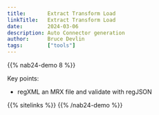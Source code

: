 ```yaml
---
title:       Extract Transform Load
linkTitle:   Extract Transform Load
date:        2024-03-06
description: Auto Connector generation
author:      Bruce Devlin
tags:        ["tools"]
---
```


{{% nab24-demo 8 %}}

Key points:

* regXML an MRX file and validate with regJSON

{{% sitelinks %}}
{{% /nab24-demo %}}
